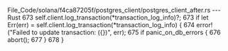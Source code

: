 File_Code/solana/f4ca87205f/postgres_client/postgres_client_after.rs --- Rust
673                         self.client.log_transaction(*transaction_log_info)?;                                                                             673                         if let Err(err) = self.client.log_transaction(*transaction_log_info) {
                                                                                                                                                             674                             error!("Failed to update transaction: ({})", err);
                                                                                                                                                             675                             if panic_on_db_errors {
                                                                                                                                                             676                                 abort();
                                                                                                                                                             677                             }
                                                                                                                                                             678                         }

